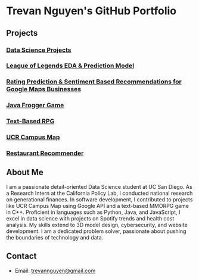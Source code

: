 # Trevan Nguyen's GitHub Portfolio

## Projects

### [Data Science Projects](https://github.com/SudoSure/DSProjects)

### [League of Legends EDA & Prediction Model](https://github.com/SudoSure/LeagueOfLegends)

### [Rating Prediction & Sentiment Based Recommendations for Google Maps Businesses](https://github.com/hgnzheng/CSE158-Assignment_2)

### [Java Frogger Game](https://github.com/SudoSure/Frogger)

### [Text-Based RPG](https://github.com/SudoSure/TextBasedRPG)

### [UCR Campus Map](https://github.com/SudoSure/UCRCampusMap)

### [Restaurant Recommender](https://github.com/SudoSure/chinder)


## About Me

I am a passionate detail-oriented Data Science student at UC San Diego. As a Research Intern at the California Policy Lab, I conducted national research on generational finances. In software development, I contributed to projects like UCR Campus Map using Google API and a text-based MMORPG game in C++. Proficient in languages such as Python, Java, and JavaScript, I excel in data science with projects on Spotify trends and health cost analysis. My skills extend to 3D model design, cybersecurity, and website development. I am a dedicated problem solver, passionate about pushing the boundaries of technology and data.

## Contact

- Email: trevannguyen@gmail.com


